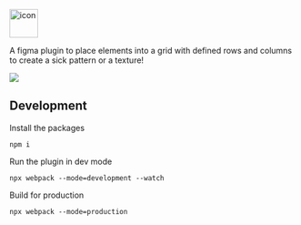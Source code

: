 <img src="https://github.com/nitinrgupta/figma-pattern-hero/blob/develop/assets/logo.png" alt="icon" height="50"></img>


A figma plugin to place elements into a grid with defined rows and columns to create a sick pattern or a texture!

![](https://github.com/nitinrgupta/figma-pattern-hero/blob/develop/assets/banner.png)



## Development

Install the packages 
```
npm i
```


Run the plugin in dev mode
```
npx webpack --mode=development --watch
```


Build for production
```
npx webpack --mode=production
```
